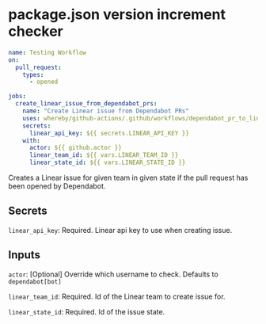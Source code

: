# package.json version increment checker

```yml
name: Testing Workflow
on:
  pull_request:
    types:
      - opened

jobs:
  create_linear_issue_from_dependabot_prs:
    name: "Create Linear issue from Dependabot PRs"
    uses: whereby/github-actions/.github/workflows/dependabot_pr_to_linear_issue.yml@1.0.0
    secrets:
      linear_api_key: ${{ secrets.LINEAR_API_KEY }}
    with:
      actor: ${{ github.actor }}
      linear_team_id: ${{ vars.LINEAR_TEAM_ID }}
      linear_state_id: ${{ vars.LINEAR_STATE_ID }}
```

Creates a Linear issue for given team in given state if the pull request has
been opened by Dependabot.

## Secrets

`linear_api_key`: Required. Linear api key to use when creating issue.

## Inputs

`actor`: [Optional] Override which username to check. Defaults to `dependabot[bot]`

`linear_team_id`: Required. Id of the Linear team to create issue for.

`linear_state_id`: Required. Id of the issue state.
